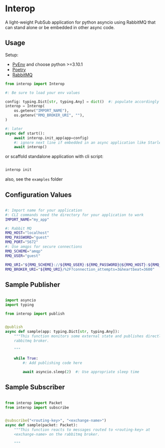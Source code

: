 # Interop

A light-weight PubSub application for python asyncio using RabbitMQ that
can stand alone or be embedded in other async code.

## Usage

Setup:

- [PyEnv](https://github.com/pyenv/pyenv) and choose python >=3.10.1
- [Poetry](https://python-poetry.org/)
- [RabbitMQ](https://www.rabbitmq.com/)

```python
from interop import Interop

#: Be sure to load your env values

config: typing.Dict[str, typing.Any] = dict()  #: populate accordingly
interop = Interop(
    os.getenv("IMPORT_NAME"),
    os.getenv("RMQ_BROKER_URI", ""),
)

#: later
async def start():
    await interop.init_app(app=config)
    #: ignore next line if embedded in an async application like Starlette
    await interop()

```

or scaffold standalone application with cli script:
```bash

interop init

```

also, see the `examples` folder

## Configuration Values
```bash

#: Import name for your application
#: CLI commands need the directory for your application to work
IMPORT_NAME="my_app"

#: Rabbit MQ
RMQ_HOST="localhost"
RMQ_PASSWORD="guest"
RMQ_PORT="5672"
#: Use amqps for secure connections
RMQ_SCHEME="amqp"
RMQ_USER="guest"

RMQ_URI="${RMQ_SCHEME}://${RMQ_USER}:${RMQ_PASSWORD}@${RMQ_HOST}:${RMQ_PORT}"
RMQ_BROKER_URI="${RMQ_URI}/%2F?connection_attempts=3&heartbeat=3600"

```

## Sample Publisher
```python

import asyncio
import typing

from interop import publish


@publish
async def sample(app: typing.Dict[str, typing.Any]):
    """This function monitors some external state and publishes directly to the
    rabbitmq broker.

    """

    while True:
        #: Add publishing code here

        await asyncio.sleep(2)  #: Use appropriate sleep time

```

## Sample Subscriber
```python

from interop import Packet
from interop import subscribe


@subscribe("<routing-key>", "<exchange-name>")
async def sample(packet: Packet):
    """This function reacts to messages routed to <routing-key> at
    <exchange-name> on the rabbitmq broker.

    """

```
